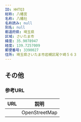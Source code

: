 ```yaml
---
ID: HHTQ3
総称: 八幡宮
名称: 八幡社
名称読み: null
別名: null
都道府県: 埼玉県
区域: さいたま市
緯度: 35.9078947
経度: 139.7257009
郵便番号: 3390027
住所: 埼玉県さいたま市岩槻区尾ケ崎５６３
---
```


## その他

### 参考URL

| URL | 説明          |
| --- | ------------- |
|     | OpenStreetMap |
